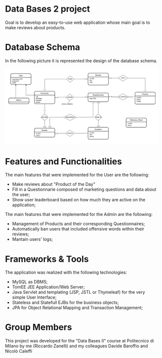 # Data Bases 2 project
Goal is to develop an easy-to-use web application whose main goal is to make reviews about products.

# Database Schema
In the following picture it is represented the design of the database schema.

![entity_schema](db_schema.png)

# Features and Functionalities
The main features that were implemented for the User are the following:
 - Make reviews about "Product of the Day"
 - Fill in a Questionnarie composed of marketing questions and data about the user;
 - Show user leaderboard based on how much they are active on the application;

The main features that were implemented for the Admin are the following:
 - Management of Products and their corresponding Questionnaires;
 - Automatically ban users that included offensive words within their reviews;
 - Mantain users' logs;


# Frameworks & Tools 
The application was realized with the following technologies:
 - MySQL as DBMS; 
 - TomEE JEE Application/Web Server; 
 - Java Servlet and templating (JSP, JSTL or Thymeleaf) for the very simple User Interface;
 - Stateless and Statefull EJBs for the business objects;
 - JPA for Object Relational Mapping and Transaction Management;

# Group Members
This project was developed for the "Data Bases II" course at Politecnico di Milano by me (Riccardo Zanelli) and my colleagues Davide Baroffio and Nicolò Caleffi
